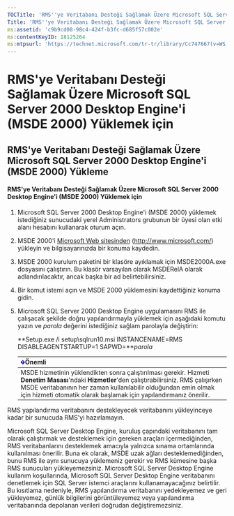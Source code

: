 ```yaml
---
TOCTitle: 'RMS''ye Veritabanı Desteği Sağlamak Üzere Microsoft SQL Server 2000 Desktop Engine''i (MSDE 2000) Yüklemek için'
Title: 'RMS''ye Veritabanı Desteği Sağlamak Üzere Microsoft SQL Server 2000 Desktop Engine''i (MSDE 2000) Yüklemek için'
ms:assetid: 'c9b9cd08-98c4-424f-b3fc-d685f57c002e'
ms:contentKeyID: 18125264
ms:mtpsurl: 'https://technet.microsoft.com/tr-tr/library/Cc747667(v=WS.10)'
---
```


RMS'ye Veritabanı Desteği Sağlamak Üzere Microsoft SQL Server 2000 Desktop Engine'i (MSDE 2000) Yüklemek için
=============================================================================================================

RMS'ye Veritabanı Desteği Sağlamak Üzere Microsoft SQL Server 2000 Desktop Engine'i (MSDE 2000) Yükleme
-------------------------------------------------------------------------------------------------------

#### RMS'ye Veritabanı Desteği Sağlamak Üzere Microsoft SQL Server 2000 Desktop Engine'i (MSDE 2000) Yüklemek için

1.  Microsoft SQL Server 2000 Desktop Engine'i (MSDE 2000) yüklemek istediğiniz sunucudaki yerel Administrators grubunun bir üyesi olan etki alanı hesabını kullanarak oturum açın.

2.  MSDE 2000'i [Microsoft Web sitesinden](http://www.microsoft.com/) (http://www.microsoft.com/) yükleyin ve bilgisayarınızda bir konuma kaydedin.

3.  MSDE 2000 kurulum paketini bir klasöre ayıklamak için MSDE2000A.exe dosyasını çalıştırın. Bu klasör varsayılan olarak MSDERelA olarak adlandırılacaktır, ancak başka bir ad belirtebilirsiniz.

4.  Bir komut istemi açın ve MSDE 2000 yüklemesini kaydettiğiniz konuma gidin.

5.  Microsoft SQL Server 2000 Desktop Engine uygulamasını RMS ile çalışacak şekilde doğru yapılandırmayla yüklemek için aşağıdaki komutu yazın ve *parola* değerini istediğiniz sağlam parolayla değiştirin:

    **Setup.exe /i setup\\sqlrun10.msi INSTANCENAME=RMS DISABLEAGENTSTARTUP=1 SAPWD=***parola*

    | ![](images/Cc747667.Important(WS.10).gif)Önemli                                                                                                                                                                                                             |
    |------------------------------------------------------------------------------------------------------------------------------------------------------------------------------------------------------------------------------------------------------------------------------------------|
    | MSDE hizmetinin yüklendikten sonra çalıştırılması gerekir. Hizmeti **Denetim Masası**'ndaki **Hizmetler**'den çalıştırabilirsiniz. RMS çalışırken MSDE veritabanının her zaman kullanılabilir olduğundan emin olmak için hizmeti otomatik olarak başlamak için yapılandırmanız önerilir. |

RMS yapılandırma veritabanını destekleyecek veritabanını yükleyinceye kadar bir sunucuda RMS'yi hazırlamayın.

Microsoft SQL Server Desktop Engine, kuruluş çapındaki veritabanını tam olarak çalıştırmak ve desteklemek için gereken araçları içermediğinden, RMS veritabanlarını desteklemek amacıyla yalnızca sınama ortamlarında kullanılması önerilir. Buna ek olarak, MSDE uzak ağları desteklemediğinden, bunu RMS ile aynı sunucuya yüklemeniz gerekir ve RMS kümesine başka RMS sunucuları yükleyemezsiniz. Microsoft SQL Server Desktop Engine kullanım koşullarında, Microsoft SQL Server Desktop Engine veritabanını denetlemek için SQL Server istemci araçlarını kullanamayacağınız belirtilir. Bu kısıtlama nedeniyle, RMS yapılandırma veritabanını yedekleyemez ve geri yükleyemez, günlük bilgilerini görüntüleyemez veya yapılandırma veritabanında depolanan verileri doğrudan değiştiremezsiniz.
